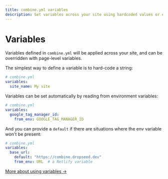```yaml
---
title: combine.yml variables
description: Set variables across your site using hardcoded values or environment variables.
---
```


# Variables

Variables defined in `combine.yml` will be applied across your site,
and can be overridden with page-level variables.

The simplest way to define a variable is to hard-code a string:

```yaml
# combine.yml
variables:
  site_name: My site
```

Variables can be set automatically by reading from environment variables:

```yaml
# combine.yml
variables:
  google_tag_manager_id:
    from_env: GOOGLE_TAG_MANAGER_ID
```

And you can provide a `default` if there are situations where the env variable won't be present:

```yaml
# combine.yml
variables:
  base_url:
    default: "https://combine.dropseed.dev"
    from_env: URL  # a Netlify variable
```

[More about using variables →](/variables/)
